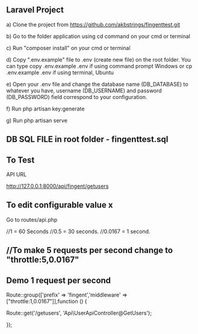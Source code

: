 

##  Laravel Project


a) Clone the project from https://github.com/akbstrings/fingenttest.git

b) Go to the folder application using cd command on your cmd or terminal

c) Run "composer install" on your cmd or terminal

d) Copy ".env.example" file to .env (create new file) on the root folder. You can type copy .env.example .env if using command prompt Windows or cp .env.example .env if using terminal, Ubuntu

e) Open your .env file and change the database name (DB_DATABASE) to whatever you have, username (DB_USERNAME) and password (DB_PASSWORD) field correspond to your configuration.

f) Run php artisan key:generate

g) Run php artisan serve

## DB SQL FILE in root folder - fingenttest.sql

##  To Test

API URL

http://127.0.0.1:8000/api/fingent/getusers


## To edit configurable value x

Go to routes/api.php

//1 = 60 Seconds
//0.5 = 30 seconds.
//0.0167 = 1 second.

## //To make 5 requests per second change to "throttle:5,0.0167"

## Demo 1 request per second

Route::group(['prefix' => 'fingent','middleware' => ["throttle:1,0.0167"]],function ()
{

Route::get('/getusers', 'Api\UserApiController@GetUsers');

});
